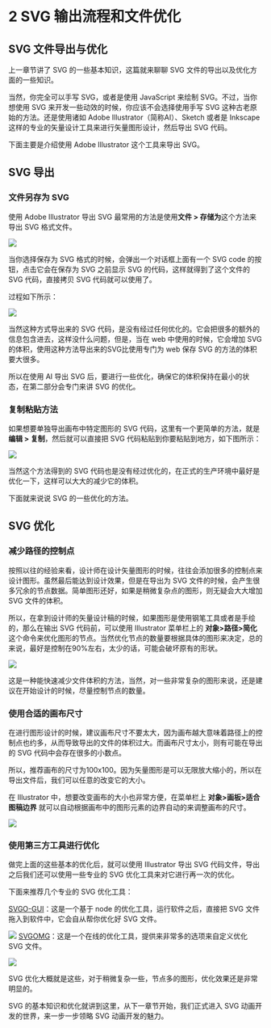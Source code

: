 # 2 SVG 输出流程和文件优化

## SVG 文件导出与优化
上一章节讲了 SVG 的一些基本知识，这篇就来聊聊 SVG 文件的导出以及优化方面的一些知识。

当然，你完全可以手写 SVG，或者是使用 JavaScript 来绘制 SVG。不过，当你想使用 SVG 来开发一些动效的时候，你应该不会选择使用手写 SVG 这种古老原始的方法。还是使用诸如 Adobe Illustrator（简称AI）、Sketch 或者是 Inkscape 这样的专业的矢量设计工具来进行矢量图形设计，然后导出 SVG 代码。

下面主要是介绍使用 Adobe Illustrator 这个工具来导出 SVG。

## SVG 导出

### 文件另存为 SVG

使用 Adobe Illustrator 导出 SVG 最常用的方法是使用**文件 > 存储为**这个方法来导出 SVG 格式文件。


![](./images/26e428550bcbc0c8c59b1f6f398c815d.png )


当你选择保存为 SVG 格式的时候，会弹出一个对话框上面有一个 SVG  code 的按钮，点击它会在保存为 SVG 之前显示 SVG 的代码，这样就得到了这个文件的 SVG 代码，直接拷贝 SVG 代码就可以使用了。

过程如下所示：

![](./images/16b7cdcdec69107bb8720b24ff3dd582.png )

当然这种方式导出来的 SVG 代码，是没有经过任何优化的。它会把很多的额外的信息包含进去，这样没什么问题，但是，当在 web 中使用的时候，它会增加 SVG 的体积，使用这种方法导出来的SVG比使用专门为 web 保存 SVG 的方法的体积要大很多。

所以在使用 AI 导出 SVG 后，要进行一些优化，确保它的体积保持在最小的状态，在第二部分会专门来讲 SVG 的优化。

### 复制粘贴方法

如果想要单独导出画布中特定图形的 SVG 代码，这里有一个更简单的方法，就是**编辑 > 复制**，然后就可以直接把 SVG 代码粘贴到你要粘贴到地方，如下图所示：

![](./images/4460dcff061bba3e204678537124a33f.png )

当然这个方法得到的 SVG 代码也是没有经过优化的，在正式的生产环境中最好是优化一下，这样可以大大的减少它的体积。

下面就来说说 SVG 的一些优化的方法。

## SVG 优化

### 减少路径的控制点

按照以往的经验来看，设计师在设计矢量图形的时候，往往会添加很多的控制点来设计图形。虽然最后能达到设计效果，但是在导出为 SVG 文件的时候，会产生很多冗余的节点数据。简单图形还好，如果是稍微复杂点的图形，则无疑会大大增加 SVG 文件的体积。

所以，在拿到设计师的矢量设计稿的时候，如果图形是使用钢笔工具或者是手绘的，那么在输出 SVG 代码前，可以使用 Illustrator 菜单栏上的 **对象>路径>简化**这个命令来优化图形的节点。当然优化节点的数量要根据具体的图形来决定，总的来说，最好是控制在90%左右，太少的话，可能会破坏原有的形状。


![](./images/8896ed62b14e05bc3b5603e672bf4108.png )

这是一种能快速减少文件体积的方法，当然，对一些非常复杂的图形来说，还是建议在开始设计的时候，尽量控制节点的数量。

### 使用合适的画布尺寸

在进行图形设计的时候，建议画布尺寸不要太大，因为画布越大意味着路径上的控制点也约多，从而导致导出的文件的体积过大。而画布尺寸太小，则有可能在导出的 SVG 代码中会存在很多的小数点。

所以，推荐画布的尺寸为100x100。因为矢量图形是可以无限放大缩小的，所以在导出文件后，我们可以任意的改变它的大小。

在 Illustrator 中，想要改变画布的大小也非常方便，在菜单栏上 **对象>画板>适合图稿边界** 就可以自动根据画布中的图形元素的边界自动的来调整画布的尺寸。


![](./images/51f4dc9f42e7d96f7b78beac3697210b.png )

### 使用第三方工具进行优化

做完上面的这些基本的优化后，就可以使用 Illustrator 导出 SVG 代码文件，导出之后我们还可以使用一些专业的 SVG 优化工具来对它进行再一次的优化。

下面来推荐几个专业的 SVG 优化工具：

[SVGO-GUI](https://github.com/svg/svgo-gui)：这是一个基于 node 的优化工具，运行软件之后，直接把 SVG 文件拖入到软件中，它会自从帮你优化好 SVG 文件。

![](./images/5118da5d0d9acc2ff70e8d543b91be5d.png )
[SVGOMG](https://jakearchibald.github.io/svgomg/)：这是一个在线的优化工具，提供来非常多的选项来自定义优化 SVG 文件。


![](./images/d4777899eeca4118eeb1d4f549ab737d.png )

SVG 优化大概就是这些，对于稍微复杂一些，节点多的图形，优化效果还是非常明显的。

SVG 的基本知识和优化就讲到这里，从下一章节开始，我们正式进入 SVG 动画开发的世界，来一步一步领略 SVG 动画开发的魅力。
